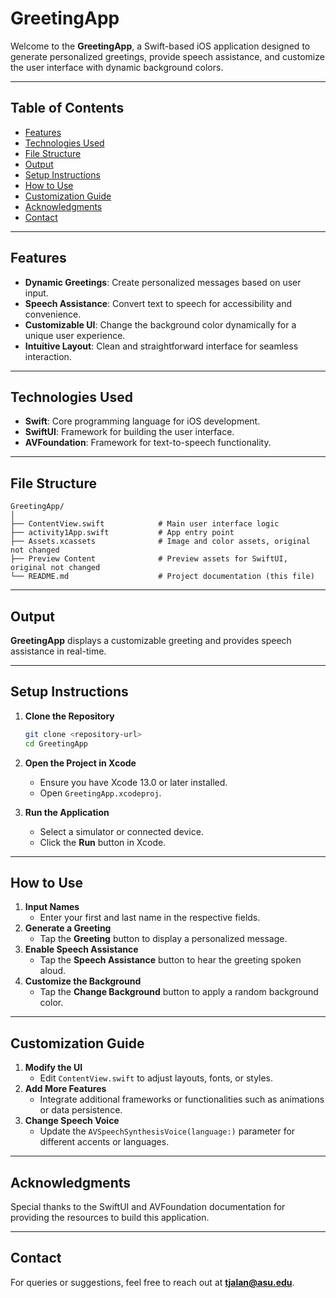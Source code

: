 # GreetingApp

Welcome to the **GreetingApp**, a Swift-based iOS application designed to generate personalized greetings, provide speech assistance, and customize the user interface with dynamic background colors.

---

## Table of Contents
- [Features](#features)
- [Technologies Used](#technologies-used)
- [File Structure](#file-structure)
- [Output](#output)
- [Setup Instructions](#setup-instructions)
- [How to Use](#how-to-use)
- [Customization Guide](#customization-guide)
- [Acknowledgments](#acknowledgments)
- [Contact](#contact)

---

## Features
- **Dynamic Greetings**: Create personalized messages based on user input.
- **Speech Assistance**: Convert text to speech for accessibility and convenience.
- **Customizable UI**: Change the background color dynamically for a unique user experience.
- **Intuitive Layout**: Clean and straightforward interface for seamless interaction.

---

## Technologies Used
- **Swift**: Core programming language for iOS development.
- **SwiftUI**: Framework for building the user interface.
- **AVFoundation**: Framework for text-to-speech functionality.

---

## File Structure
```
GreetingApp/
│
├── ContentView.swift            # Main user interface logic
├── activity1App.swift           # App entry point
├── Assets.xcassets              # Image and color assets, original not changed
├── Preview Content              # Preview assets for SwiftUI, original not changed
└── README.md                    # Project documentation (this file)
```

---

## Output
**GreetingApp** displays a customizable greeting and provides speech assistance in real-time. 

---

## Setup Instructions
1. **Clone the Repository**
   ```bash
   git clone <repository-url>
   cd GreetingApp
   ```

2. **Open the Project in Xcode**
   - Ensure you have Xcode 13.0 or later installed.
   - Open `GreetingApp.xcodeproj`.

3. **Run the Application**
   - Select a simulator or connected device.
   - Click the **Run** button in Xcode.

---

## How to Use
1. **Input Names**
   - Enter your first and last name in the respective fields.
2. **Generate a Greeting**
   - Tap the **Greeting** button to display a personalized message.
3. **Enable Speech Assistance**
   - Tap the **Speech Assistance** button to hear the greeting spoken aloud.
4. **Customize the Background**
   - Tap the **Change Background** button to apply a random background color.

---

## Customization Guide
1. **Modify the UI**
   - Edit `ContentView.swift` to adjust layouts, fonts, or styles.
2. **Add More Features**
   - Integrate additional frameworks or functionalities such as animations or data persistence.
3. **Change Speech Voice**
   - Update the `AVSpeechSynthesisVoice(language:)` parameter for different accents or languages.

---

## Acknowledgments
Special thanks to the SwiftUI and AVFoundation documentation for providing the resources to build this application.

---

## Contact
For queries or suggestions, feel free to reach out at **tjalan@asu.edu**.
